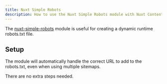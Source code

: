 ```yaml
---
title: Nuxt Simple Robots
description: How to use the Nuxt Simple Robots module with Nuxt Content.
---
```


The [nuxt-simple-robots](https://github.com/harlan-zw/nuxt-simple-robots) module is useful for creating a dynamic runtime robots.txt file.

## Setup

The module will automatically handle the correct URL to add to the robots.txt, even when using
multiple sitemaps.

There are no extra steps needed.
